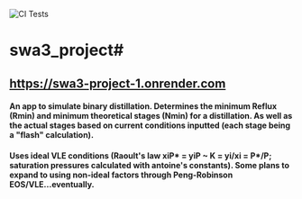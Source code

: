 ![CI Tests](https://github.com/lsiver/swa3_project/workflows/CI%20Tests/badge.svg)
# swa3_project#
## https://swa3-project-1.onrender.com
#### An app to simulate binary distillation. Determines the minimum Reflux (Rmin) and minimum theoretical stages (Nmin) for a distillation. As well as the actual stages based on current conditions inputted (each stage being a "flash" calculation). 
#### Uses ideal VLE conditions (Raoult's law xiP* = yiP ~ K = yi/xi = P*/P; saturation pressures calculated with antoine's constants). Some plans to expand to using non-ideal factors through Peng-Robinson EOS/VLE...eventually.